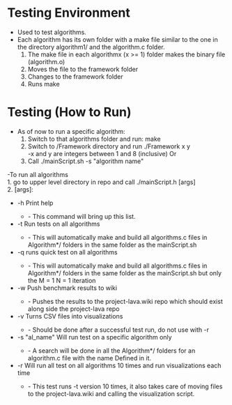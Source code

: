 # Testing Environment  
- Used to test algorithms.    
- Each algorithm has its own folder with a make file similar to the one in the directory algorithm1/ and the algorithm.c folder.  
    1. The make file in each algorithmx (x >= 1) folder makes the binary file (algorithm.o)   
    2. Moves the file to the framework folder   
    3. Changes to the framework folder   
    4. Runs make   

# Testing (How to Run)  
- As of now to run a specific algorithm:  
    1. Switch to that algorithms folder and run: make  
    2. Switch to /Framework directory and run ./Framework x y  
        -x and y are integers between 1 and 8 (inclusive) 
    Or
    1. Call ./mainScript.sh -s "algorithm name"

-To run all algorithms  
    1. go to upper level directory in repo and call ./mainScript.h [args]  
    2. [args]:  
  <ul>  <li>   -h 	     Print help</li>
      <ul><li>        - This command will bring up this list.</li></ul>
	<li>    -t	     Run tests on all algorithms</li>
      <ul><li>          - This will automatically make and build all algorithms.c files in Algorithm*/ folders in the same folder as the mainScript.sh</li></ul>
	<li>    -q       runs quick test on all algorithms</li>
      <ul><li>          - This will automatically make and build all algorithms.c files in Algorithm*/ folders in the same folder as the mainScript.sh but only the M = 1 N = 1 iteration</li></ul>
	<li>    -w	     Push benchmark results to wiki</li>
      <ul><li>          - Pushes the results to the project-lava.wiki repo which should exist along side the project-lava repo</li></ul>
	<li>    -v       Turns CSV files into visualizations</li>
      <ul><li>          - Should be done after a successful test run, do not use with -r   </li></ul>           
	<li>    -s  "al_name"    Will run test on a specific algorithm only</li>
      <ul><li>          - A search will be done in all the Algorithm*/ folders for an algorithm.c file with the name Defined in it.</li></ul>
    <li>    -r		 Will run all test on all algorithms 10 times and run visualizations each time</li>
      <ul><li>          - This test runs -t version 10 times, it also takes care of moving files to the project-lava.wiki and calling the visualization script.</li></ul>
 </ul>
